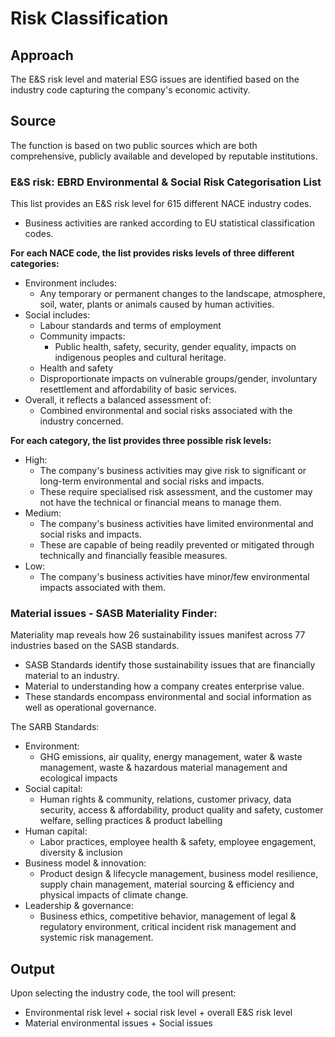 # Risk Classification

## Approach

The E\&S risk level and material ESG issues are identified based on the industry code capturing the company's economic activity.

## Source

The function is based on two public sources which are both comprehensive, publicly available and developed by reputable institutions.

### **E\&S risk: EBRD Environmental & Social Risk Categorisation List**

This list provides an E\&S risk level for 615 different NACE industry codes.

- Business activities are ranked according to EU statistical classification codes.

**For each NACE code, the list provides risks levels of three different categories:**

- Environment includes:
  - Any temporary or permanent changes to the landscape, atmosphere, soil, water, plants or animals caused by human activities.
- Social includes:
  - Labour standards and terms of employment
  - Community impacts:
    - Public health, safety, security, gender equality, impacts on indigenous peoples and cultural heritage.
  - Health and safety
  - Disproportionate impacts on vulnerable groups/gender, involuntary resettlement and affordability of basic services.
- Overall, it reflects a balanced assessment of:
  - Combined environmental and social risks associated with the industry concerned.

**For each category, the list provides three possible risk levels:**

- High:
  - The company's business activities may give risk to significant or long-term environmental and social risks and impacts.
  - These require specialised risk assessment, and the customer may not have the technical or financial means to manage them.
- Medium:
  - The company's business activities have limited environmental and social risks and impacts.
  - These are capable of being readily prevented or mitigated through technically and financially feasible measures.
- Low:
  - The company's business activities have minor/few environmental impacts associated with them.

### **Material issues - SASB Materiality Finder:**

Materiality map reveals how 26 sustainability issues manifest across 77 industries based on the SASB standards.

- SASB Standards identify those sustainability issues that are financially material to an industry.
- Material to understanding how a company creates enterprise value.
- These standards encompass environmental and social information as well as operational governance.

The SARB Standards:

- Environment:
  - GHG emissions, air quality, energy management, water & waste management, waste & hazardous material management and ecological impacts
- Social capital:
  - Human rights & community, relations, customer privacy, data security, access & affordability, product quality and safety, customer welfare, selling practices & product labelling
- Human capital:
  - Labor practices, employee health & safety, employee engagement, diversity & inclusion
- Business model & innovation:
  - Product design & lifecycle management, business model resilience, supply chain management, material sourcing & efficiency and physical impacts of climate change.
- Leadership & governance:
  - Business ethics, competitive behavior, management of legal & regulatory environment, critical incident risk management and systemic risk management.

## Output

Upon selecting the industry code, the tool will present:

- Environmental risk level + social risk level + overall E\&S risk level
- Material environmental issues + Social issues
